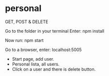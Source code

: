 # personal
GET, POST &amp; DELETE

Go to the folder in your terminal
Enter: npm install

Now run: npm start

Go to a browser, enter: localhost:5005

* Start page, add user.
* Personal lista, all users.
* Click on a user and there is delete button.

